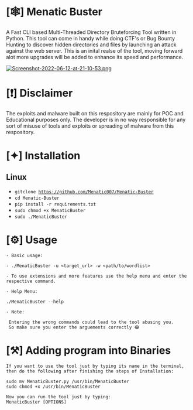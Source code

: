 # [🕸] Menatic Buster 

<p>A Fast CLI based Multi-Threaded Directory Bruteforcing  Tool written in Python. This tool can come in handy while doing CTF's or Bug Bounty Hunting to discover hidden directories and files by launching an attack against the web server. This is an inital realse of the tool, moving forward alot more upgrades will be added to enhance its speed and performance.</p> 

[![Screenshot-2022-06-12-at-21-10-53.png](https://i.postimg.cc/MGPCwc33/Screenshot-2022-06-12-at-21-10-53.png)](https://postimg.cc/R3tsQ0Bw)

# [❗️] Disclaimer 

<p>The exploits and malware built on this respository are mainly for POC and Educational purposes only. The developer is in no way responsible for any sort of misuse of tools and exploits or spreading of malware from this respository.</p>

# [✦] Installation

  <h2>Linux </h2>  

  - <code>gitclone https://github.com/Menatic007/Menatic-Buster</code>
  - <code>cd Menatic-Buster</code>
  - <code>pip install -r requirements.txt</code>
  - <code>sudo chmod +x MenaticBuster</code>
  - <code>sudo ./MenaticBuster</code>
  
 # [⚙️] Usage
``` 
- Basic usage:

- ./MenaticBuster -u <target_url> -w <path/to/wordlist> 
 
- To use extensions and more features use the help menu and enter the respective command.
  
- Help Menu:
  
./MenaticBuster --help
  
- Note:
  
 Entering the wrong commands could lead to the tool abusing you.
 So make sure you enter the arguements correctly 😂
 ``` 
 # [⚒] Adding program into Binaries
  ```
 If you want to use the tool just by typing its name in the terminal, 
 then do the following after finishing the steps of Installation:
  
 sudo mv MenaticBuster.py /usr/bin/MenaticBuster
 sudo chmod +x /usr/bin/MenaticBuster
  
 Now you can run the tool just by typing:
 MenaticBuster [OPTIONS]
 ```
